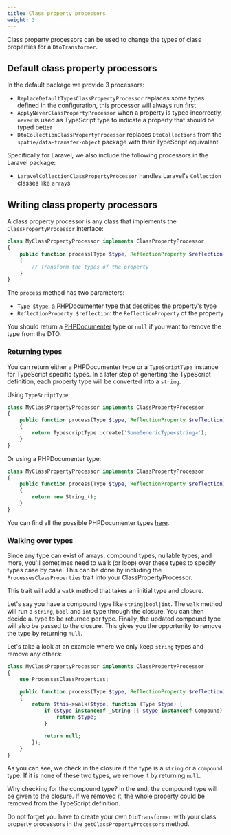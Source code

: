 ```yaml
---
title: Class property processors
weight: 3
---
```


Class property processors can be used to change the types of class properties for a `DtoTransformer`.

## Default class property processors

In the default package we provide 3 processors:

- `ReplaceDefaultTypesClassPropertyProcessor` replaces some types defined in the configuration, this processor will always run first
- `ApplyNeverClassPropertyProcessor` when a property is typed incorrectly, `never` is used as TypeScript type to indicate a property that should be typed better
- `DtoCollectionClassPropertyProcessor` replaces `DtoCollections` from the `spatie/data-transfer-object` package with their TypeScript equivalent

Specifically for Laravel, we also include the following processors in the Laravel package:

- `LaravelCollectionClassPropertyProcessor` handles Laravel's `Collection` classes like `array`s

## Writing class property processors

A class property processor is any class that implements the `ClassPropertyProcessor` interface:

```php
class MyClassPropertyProcessor implements ClassPropertyProcessor
{
    public function process(Type $type, ReflectionProperty $reflection): ?Type
    {
        // Transform the types of the property
    }
}
```

The `process` method has two parameters:

- `Type $type`: a [PHPDocumenter](https://www.phpdoc.org) type that describes the property's type
- `ReflectionProperty $reflection`: the `ReflectionProperty` of the property

You should return a [PHPDocumenter](https://www.phpdoc.org) type or `null` if you want to remove the type from the DTO.

### Returning types

You can return either a PHPDocumenter type or a `TypeScriptType` instance for TypeScript specific types. In a later step of generting the TypeScript definition, each property type will be converted into a `string`.

Using `TypeScriptType`:

```php
class MyClassPropertyProcessor implements ClassPropertyProcessor
{
    public function process(Type $type, ReflectionProperty $reflection): ?Type
    {
        return TypescriptType::create('SomeGenericType<string>');
    }
}
```

Or using a PHPDocumenter type:

```php
class MyClassPropertyProcessor implements ClassPropertyProcessor
{
    public function process(Type $type, ReflectionProperty $reflection): ?Type
    {
        return new String_();
    }
}
```

You can find all the possible PHPDocumenter types [here](https://github.com/phpDocumentor/TypeResolver/tree/1.x/src/Types).


### Walking over types

Since any type can exist of arrays, compound types, nullable types, and more, you'll sometimes need to walk (or loop) over these types to specify types case by case. This can be done by including the `ProcessesClassProperties` trait into your ClassPropertyProcessor.

This trait will add a `walk` method that takes an initial type and closure.

Let's say you have a compound type like `string|bool|int`. The `walk` method will run a `string`, `bool` and `int` type through the closure. You can then decide a. type to be returned per type. Finally, the updated compound type will also be passed to the closure. This gives you the opportunity to remove the type by returning `null`. 

Let's take a look at an example where we only keep `string` types and remove any others:

```php
class MyClassPropertyProcessor implements ClassPropertyProcessor
{
    use ProcessesClassProperties;

    public function process(Type $type, ReflectionProperty $reflection): ?Type
    {
        return $this->walk($type, function (Type $type) {
            if ($type instanceof _String || $type instanceof Compound) {
                return $type;
            }

            return null;
        });
    }
}
```

As you can see, we check in the closure if the type is a `string` or a `compound` type. If it is none of these two types, we remove it by returning `null`. 

Why checking for the compound type? In the end, the compound type will be given to the closure. If we removed it, the whole property could be removed from the TypeScript definition.

Do not forget you have to create your own `DtoTransformer` with your class property processors in the `getClassPropertyProcessors` method.
